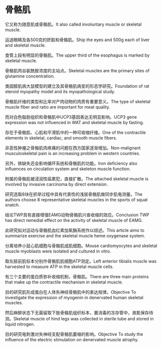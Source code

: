 # 骨骼肌

<p><span class="chinese">它又称为随意肌或骨骼肌。</span><span class="english">It also called involuntary muscle or skeletal muscle.</span></p>

<p><span class="chinese">运送眼睛及各500克的肝脏和骨骼肌。</span><span class="english">Ship the eyes and 500g each of liver and skeletal muscle.</span></p>

<p><span class="chinese">食管上段有明显的骨骼肌。</span><span class="english">The upper third of the esophagus is marked by skeletal muscle.</span></p>

<p><span class="chinese">骨骼肌肉谷氨酰胺浓度的主站点。</span><span class="english">Skeletal muscles are the primary sites of glutamine concentration.</span></p>

<p><span class="chinese">类固醇肌病大鼠模型的建立及其骨骼肌病变的形态学研究。</span><span class="english">Foundation of rat steroid myopathy model and its myopathological study.</span></p>

<p><span class="chinese">骨骼肌纤维的类型和比率对产肉动物的肉质有重要意义。</span><span class="english">The type of skeletal muscle fiber and ratio are important for meat quality.</span></p>

<p><span class="chinese">而对白色脂肪组织和骨骼肌中UCP3基因表达无明显影响。</span><span class="english">UCP3 gene expression was not influenced in WAT and skeletal muscle by fasting.</span></p>

<p><span class="chinese">存在于骨骼肌、心肌和平滑肌中的一种可收缩纤维。</span><span class="english">One of the contractile elements in skeletal, cardiac, and smooth muscle fibers.</span></p>

<p><span class="chinese">非恶性肿瘤之骨骼肌肉疼痛的问题在西方国家逐渐增加。</span><span class="english">Non-malignant musculoskeletal pain is an increasing problem in western countries.</span></p>

<p><span class="chinese">另外，铁缺失还会影响循环系统和骨骼肌的功能。</span><span class="english">Iron deficiency also influences on circulation system and skeleton muscle function.</span></p>

<p><span class="chinese">附属的骨骼肌被浸润性癌累犯，直接扩散。</span><span class="english">The attached skeletal muscle is involved by invasive carcinoma by direct extension.</span></p>

<p><span class="chinese">研究选取8块在抓举过程中具有代表性的浅层骨骼肌做同步肌电测量。</span><span class="english">The authors choose 8 representative skeletal muscles in the sports of squat snatch.</span></p>

<p><span class="chinese">结论TWP具有直接增强EAMG动物骨骼肌兴奋收缩的效应。</span><span class="english">Conclusion TWP has direct remedial effect on the activity of skeletal muscle of EAMG.</span></p>

<p><span class="chinese">此研究拟对运动与骨骼肌血红素加氧酶系统作以综述。</span><span class="english">This article aims to summarize exercise and the skeletal muscle heme oxygenase system.</span></p>

<p><span class="chinese">分离培养小鼠心肌细胞与骨骼肌成肌细胞。</span><span class="english">Mouse cardiomyocytes and skeletal muscle myoblasts were isolated and cultured in vitro.</span></p>

<p><span class="chinese">取左胫前肌标本分别作骨骼肌肌细胞ATP测定。</span><span class="english">Left anterior tibialis muscle was harvested to measure ATP in the skeletal muscle cells.</span></p>

<p><span class="chinese">有三个主要的蛋白质弥补收缩机制，骨骼肌。</span><span class="english">There are three main proteins that make up the contractile mechanism in skeletal muscle.</span></p>

<p><span class="chinese">目的研究肌形成蛋白在人体失神经骨骼肌中的表达规律。</span><span class="english">Objective To investigate the expression of myogenin in denervated human skeletal muscles.</span></p>

<p><span class="chinese">然后麻醉状态下无菌留取下肢骨骼肌组织标本，置消毒的冻存管中，液氮保存待测。</span><span class="english">Skeletal muscle of hind legs was collected in sterile tube and stored in liquid nitrogen.</span></p>

<p><span class="chinese">目的研究电刺激对失神经支配骨骼肌萎缩的影响。</span><span class="english">Objective To study the influence of the electric stimulation on denervated muscle atrophy.</span></p>


